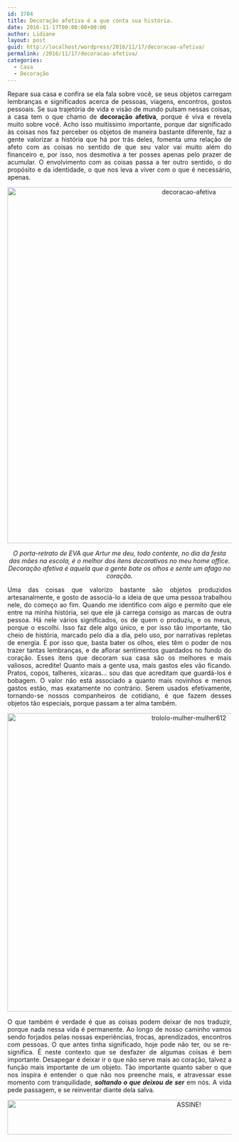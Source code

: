 ```yaml
---
id: 3704
title: Decoração afetiva é a que conta sua história.
date: 2016-11-17T00:00:00+00:00
author: Lidiane
layout: post
guid: http://localhost/wordpress/2016/11/17/decoracao-afetiva/
permalink: /2016/11/17/decoracao-afetiva/
categories:
  - Casa
  - Decoração
---
```

<p align="justify">
  Repare sua casa e confira se ela fala sobre você, se seus objetos carregam lembranças e significados acerca de pessoas, viagens, encontros, gostos pessoais. Se sua trajetória de vida e visão de mundo pulsam nessas coisas, a casa tem o que chamo de <strong>decoração afetiva</strong>, porque é viva e revela muito sobre você. Acho isso muitíssimo importante, porque dar significado às coisas nos faz perceber os objetos de maneira bastante diferente, faz a gente valorizar a história que há por trás deles, fomenta uma relação de afeto com as coisas no sentido de que seu valor vai muito além do financeiro e, por isso, nos desmotiva a ter posses apenas pelo prazer de acumular. O envolvimento com as coisas passa a ter outro sentido, o do propósito e da identidade, o que nos leva a viver com o que é necessário, apenas.
</p>

<p align="center">
  <img class="alignnone size-full wp-image-13269" src="http://www.trololodemulher.com.br/blog/wp-content/uploads/2016/11/DECORACAO-AFETIVA.jpg" alt="decoracao-afetiva" width="800" height="800" />
</p>

<p align="center">
  <em>O porta-retrato de EVA que Artur me deu, todo contente, no dia da festa das mães na escola, é o melhor dos itens decorativos no meu home office. Decoração afetiva é aquela que a gente bate os olhos e sente um afago no coração.</em>
</p>

<p align="justify">
  Uma das coisas que valorizo bastante são objetos produzidos artesanalmente, e gosto de associá-lo a ideia de que uma pessoa trabalhou nele, do começo ao fim. Quando me identifico com algo e permito que ele entre na minha história, sei que ele já carrega consigo as marcas de outra pessoa. Há nele vários significados, os de quem o produziu, e os meus, porque o escolhi. Isso faz dele algo único, e por isso tão importante, tão cheio de história, marcado pelo dia a dia, pelo uso, por narrativas repletas de energia. É por isso que, basta bater os olhos, eles têm o poder de nos trazer tantas lembranças, e de aflorar sentimentos guardados no fundo do coração. Esses itens que decoram sua casa são os melhores e mais valiosos, acredite! Quanto mais a gente usa, mais gastos eles vão ficando. Pratos, copos, talheres, xícaras… sou das que acreditam que guardá-los é bobagem. O valor não está associado a quanto mais novinhos e menos gastos estão, mas exatamente no contrário. Serem usados efetivamente, tornando-se nossos companheiros de cotidiano, é que fazem desses objetos tão especiais, porque passam a ter alma também.
</p>

<p align="center">
  <img class="alignnone size-full wp-image-13272" src="http://www.trololodemulher.com.br/blog/wp-content/uploads/2016/11/TROLOLO-MULHER-MULHER612.jpg" alt="trololo-mulher-mulher612" width="800" height="671" />
</p>

<p align="justify">
  O que também é verdade é que as coisas podem deixar de nos traduzir, porque nada nessa vida é permanente. Ao longo de nosso caminho vamos sendo forjados pelas nossas experiências, trocas, aprendizados, encontros com pessoas. O que antes tinha significado, hoje pode não ter, ou se re-significa. É neste contexto que se desfazer de algumas coisas é bem importante. Desapegar é deixar ir o que não serve mais ao coração, talvez a função mais importante de um objeto. Tão importante quanto saber o que nos inspira é entender o que não nos preenche mais, e atravessar esse momento com tranquilidade, <em><strong>soltando o que deixou de ser</strong></em> em nós. A vida pede passagem, e se reinventar diante dela salva.
</p>

<p align="center">
  <a href="http://feedburner.google.com/fb/a/mailverify?uri=blogbichafemea&loc=pt_BR" target="_blank"><img class="alignnone size-full wp-image-10439" src="http://www.trololodemulher.com.br/blog/wp-content/uploads/2014/09/ASSINE.png" alt="ASSINE!" width="800" height="78" /></a>
</p>

<p align="justify">